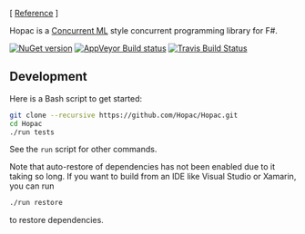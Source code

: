 [ [Reference](http://hopac.github.io/Hopac/Hopac.html) ]

Hopac is a [Concurrent ML](http://cml.cs.uchicago.edu/) style concurrent
programming library for F#.

[![NuGet version](https://badge.fury.io/nu/Hopac.svg)](https://badge.fury.io/nu/Hopac) [![AppVeyor Build status](https://ci.appveyor.com/api/projects/status/srux0s4jy3ahvb84?svg=true)](https://ci.appveyor.com/project/VesaKarvonen/hopac) [![Travis Build Status](https://travis-ci.org/Hopac/Hopac.svg?branch=master)](https://travis-ci.org/Hopac/Hopac)

## Development

Here is a Bash script to get started:

```sh
git clone --recursive https://github.com/Hopac/Hopac.git
cd Hopac
./run tests
```

See the `run` script for other commands.

Note that auto-restore of dependencies has not been enabled due to it taking so
long.  If you want to build from an IDE like Visual Studio or Xamarin, you can
run

```sh
./run restore
```

to restore dependencies.

